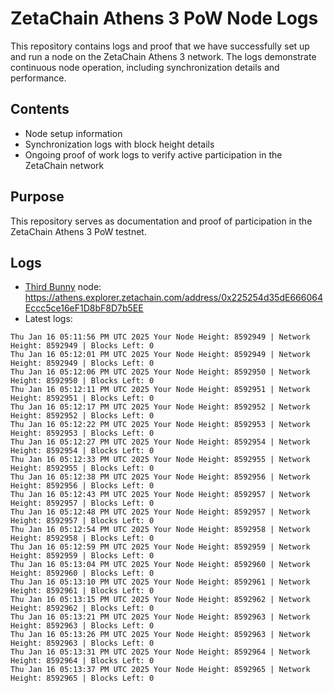 # ZetaChain Athens 3 PoW Node Logs
This repository contains logs and proof that we have successfully set up and run a node on the ZetaChain Athens 3 network. The logs demonstrate continuous node operation, including synchronization details and performance.

## Contents
- Node setup information
- Synchronization logs with block height details
- Ongoing proof of work logs to verify active participation in the ZetaChain network

## Purpose
This repository serves as documentation and proof of participation in the ZetaChain Athens 3 PoW testnet.

## Logs

- [Third Bunny](https://thirdbunny.xyz/) node: https://athens.explorer.zetachain.com/address/0x225254d35dE666064Eccc5ce16eF1D8bF8D7b5EE
- Latest logs:
```
Thu Jan 16 05:11:56 PM UTC 2025 Your Node Height: 8592949 | Network Height: 8592949 | Blocks Left: 0
Thu Jan 16 05:12:01 PM UTC 2025 Your Node Height: 8592949 | Network Height: 8592949 | Blocks Left: 0
Thu Jan 16 05:12:06 PM UTC 2025 Your Node Height: 8592950 | Network Height: 8592950 | Blocks Left: 0
Thu Jan 16 05:12:11 PM UTC 2025 Your Node Height: 8592951 | Network Height: 8592951 | Blocks Left: 0
Thu Jan 16 05:12:17 PM UTC 2025 Your Node Height: 8592952 | Network Height: 8592952 | Blocks Left: 0
Thu Jan 16 05:12:22 PM UTC 2025 Your Node Height: 8592953 | Network Height: 8592953 | Blocks Left: 0
Thu Jan 16 05:12:27 PM UTC 2025 Your Node Height: 8592954 | Network Height: 8592954 | Blocks Left: 0
Thu Jan 16 05:12:33 PM UTC 2025 Your Node Height: 8592955 | Network Height: 8592955 | Blocks Left: 0
Thu Jan 16 05:12:38 PM UTC 2025 Your Node Height: 8592956 | Network Height: 8592956 | Blocks Left: 0
Thu Jan 16 05:12:43 PM UTC 2025 Your Node Height: 8592957 | Network Height: 8592957 | Blocks Left: 0
Thu Jan 16 05:12:48 PM UTC 2025 Your Node Height: 8592957 | Network Height: 8592957 | Blocks Left: 0
Thu Jan 16 05:12:54 PM UTC 2025 Your Node Height: 8592958 | Network Height: 8592958 | Blocks Left: 0
Thu Jan 16 05:12:59 PM UTC 2025 Your Node Height: 8592959 | Network Height: 8592959 | Blocks Left: 0
Thu Jan 16 05:13:04 PM UTC 2025 Your Node Height: 8592960 | Network Height: 8592960 | Blocks Left: 0
Thu Jan 16 05:13:10 PM UTC 2025 Your Node Height: 8592961 | Network Height: 8592961 | Blocks Left: 0
Thu Jan 16 05:13:15 PM UTC 2025 Your Node Height: 8592962 | Network Height: 8592962 | Blocks Left: 0
Thu Jan 16 05:13:21 PM UTC 2025 Your Node Height: 8592963 | Network Height: 8592963 | Blocks Left: 0
Thu Jan 16 05:13:26 PM UTC 2025 Your Node Height: 8592963 | Network Height: 8592963 | Blocks Left: 0
Thu Jan 16 05:13:31 PM UTC 2025 Your Node Height: 8592964 | Network Height: 8592964 | Blocks Left: 0
Thu Jan 16 05:13:37 PM UTC 2025 Your Node Height: 8592965 | Network Height: 8592965 | Blocks Left: 0
```
